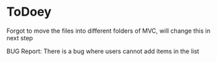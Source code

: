 # ToDoey
Forgot to move the files into different folders of MVC, will change this in next step

BUG Report: There is a bug where users cannot add items in the list
